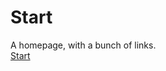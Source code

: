 Start
=================
A homepage, with a bunch of links. <br />
[Start](http://e66666666.github.io/homepage/)
